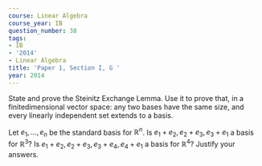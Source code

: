 ```yaml
---
course: Linear Algebra
course_year: IB
question_number: 38
tags:
- IB
- '2014'
- Linear Algebra
title: 'Paper 1, Section I, G '
year: 2014
---
```




State and prove the Steinitz Exchange Lemma. Use it to prove that, in a finitedimensional vector space: any two bases have the same size, and every linearly independent set extends to a basis.

Let $e_{1}, \ldots, e_{n}$ be the standard basis for $\mathbb{R}^{n}$. Is $e_{1}+e_{2}, e_{2}+e_{3}, e_{3}+e_{1}$ a basis for $\mathbb{R}^{3} ?$ Is $e_{1}+e_{2}, e_{2}+e_{3}, e_{3}+e_{4}, e_{4}+e_{1}$ a basis for $\mathbb{R}^{4} ?$ Justify your answers.